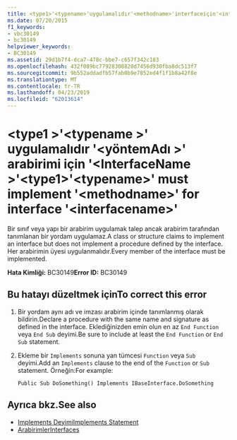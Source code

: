 ```yaml
---
title: <type1>'<typename>'uygulamalıdır'<methodname>'interfaceiçin'<interfacename>'
ms.date: 07/20/2015
f1_keywords:
- vbc30149
- bc30149
helpviewer_keywords:
- BC30149
ms.assetid: 29d1b7f4-dca7-478c-bbe7-c657f342c183
ms.openlocfilehash: 432f089bc77928308820d7456d930fba8dc513f7
ms.sourcegitcommit: 9b552addadfb57fab0b9e7852ed4f1f1b8a42f8e
ms.translationtype: MT
ms.contentlocale: tr-TR
ms.lasthandoff: 04/23/2019
ms.locfileid: "62013614"
---
```

# <a name="type1typename-must-implement-methodname-for-interface-interfacename"></a><span data-ttu-id="1e4a5-102">\<type1 >'\<typename >' uygulamalıdır '\<yöntemAdı >' arabirimi için '\<InterfaceName >'</span><span class="sxs-lookup"><span data-stu-id="1e4a5-102">\<type1>'\<typename>' must implement '\<methodname>' for interface '\<interfacename>'</span></span>
<span data-ttu-id="1e4a5-103">Bir sınıf veya yapı bir arabirim uygulamak talep ancak arabirim tarafından tanımlanan bir yordam uygulamaz.</span><span class="sxs-lookup"><span data-stu-id="1e4a5-103">A class or structure claims to implement an interface but does not implement a procedure defined by the interface.</span></span> <span data-ttu-id="1e4a5-104">Her arabirimin üyesi uygulanmalıdır.</span><span class="sxs-lookup"><span data-stu-id="1e4a5-104">Every member of the interface must be implemented.</span></span>  
  
 <span data-ttu-id="1e4a5-105">**Hata Kimliği:** BC30149</span><span class="sxs-lookup"><span data-stu-id="1e4a5-105">**Error ID:** BC30149</span></span>  
  
## <a name="to-correct-this-error"></a><span data-ttu-id="1e4a5-106">Bu hatayı düzeltmek için</span><span class="sxs-lookup"><span data-stu-id="1e4a5-106">To correct this error</span></span>  
  
1. <span data-ttu-id="1e4a5-107">Bir yordam aynı adı ve imzası arabirim içinde tanımlanmış olarak bildirin.</span><span class="sxs-lookup"><span data-stu-id="1e4a5-107">Declare a procedure with the same name and signature as defined in the interface.</span></span> <span data-ttu-id="1e4a5-108">Eklediğinizden emin olun en az `End Function` veya `End Sub` deyimi.</span><span class="sxs-lookup"><span data-stu-id="1e4a5-108">Be sure to include at least the `End Function` or `End Sub` statement.</span></span>  
  
2. <span data-ttu-id="1e4a5-109">Ekleme bir `Implements` sonuna yan tümcesi `Function` veya `Sub` deyimi.</span><span class="sxs-lookup"><span data-stu-id="1e4a5-109">Add an `Implements` clause to the end of the `Function` or `Sub` statement.</span></span> <span data-ttu-id="1e4a5-110">Örneğin:</span><span class="sxs-lookup"><span data-stu-id="1e4a5-110">For example:</span></span>  
  
    ```  
    Public Sub DoSomething() Implements IBaseInterface.DoSomething  
    ```  
  
## <a name="see-also"></a><span data-ttu-id="1e4a5-111">Ayrıca bkz.</span><span class="sxs-lookup"><span data-stu-id="1e4a5-111">See also</span></span>

- [<span data-ttu-id="1e4a5-112">Implements Deyimi</span><span class="sxs-lookup"><span data-stu-id="1e4a5-112">Implements Statement</span></span>](../../../visual-basic/language-reference/statements/implements-statement.md)
- [<span data-ttu-id="1e4a5-113">Arabirimler</span><span class="sxs-lookup"><span data-stu-id="1e4a5-113">Interfaces</span></span>](../../../visual-basic/programming-guide/language-features/interfaces/index.md)
